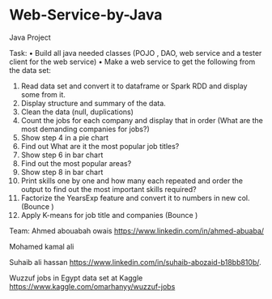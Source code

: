 # Web-Service-by-Java
Java Project


Task: 
• Build all java needed classes (POJO , DAO, web service and a tester client for the web service)
• Make a web service to get the following from the data set:
1. Read data set and convert it to dataframe or Spark RDD and display some from it.
2. Display structure and summary of the data.
3. Clean the data (null, duplications)
4. Count the jobs for each company and display that in order (What are the most demanding companies for jobs?)
5. Show step 4 in a pie chart 
6. Find out What are it the most popular job titles? 
7. Show step 6 in bar chart 
8. Find out the most popular areas?
9. Show step 8 in bar chart 
10. Print skills one by one and how many each repeated and order the output to find out the most important skills required?
11. Factorize the YearsExp feature and convert it to numbers in new col. (Bounce )
12. Apply K-means for job title and companies (Bounce )

Team: 
Ahmed abouabah owais
https://www.linkedin.com/in/ahmed-abuaba/

Mohamed kamal ali

Suhaib ali hassan
https://www.linkedin.com/in/suhaib-abozaid-b18bb810b/.


Wuzzuf jobs in Egypt data set at Kaggle
https://www.kaggle.com/omarhanyy/wuzzuf-jobs
